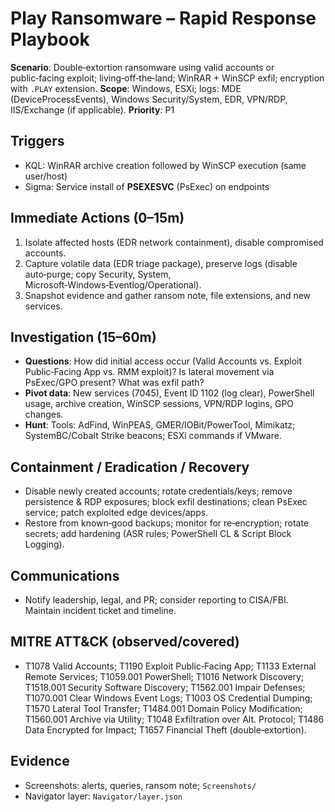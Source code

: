 # Play Ransomware – Rapid Response Playbook


**Scenario**: Double‑extortion ransomware using valid accounts or public‑facing exploit; living‑off‑the‑land; WinRAR + WinSCP exfil; encryption with `.PLAY` extension.
**Scope**: Windows, ESXi; logs: MDE (DeviceProcessEvents), Windows Security/System, EDR, VPN/RDP, IIS/Exchange (if applicable).
**Priority**: P1


## Triggers
- KQL: WinRAR archive creation followed by WinSCP execution (same user/host)
- Sigma: Service install of **PSEXESVC** (PsExec) on endpoints


## Immediate Actions (0–15m)
1. Isolate affected hosts (EDR network containment), disable compromised accounts.
2. Capture volatile data (EDR triage package), preserve logs (disable auto‑purge; copy Security, System, Microsoft‑Windows‑Eventlog/Operational).
3. Snapshot evidence and gather ransom note, file extensions, and new services.


## Investigation (15–60m)
- **Questions**: How did initial access occur (Valid Accounts vs. Exploit Public‑Facing App vs. RMM exploit)? Is lateral movement via PsExec/GPO present? What was exfil path?
- **Pivot data**: New services (7045), Event ID 1102 (log clear), PowerShell usage, archive creation, WinSCP sessions, VPN/RDP logins, GPO changes.
- **Hunt**: Tools: AdFind, WinPEAS, GMER/IOBit/PowerTool, Mimikatz; SystemBC/Cobalt Strike beacons; ESXi commands if VMware.


## Containment / Eradication / Recovery
- Disable newly created accounts; rotate credentials/keys; remove persistence & RDP exposures; block exfil destinations; clean PsExec service; patch exploited edge devices/apps.
- Restore from known‑good backups; monitor for re‑encryption; rotate secrets; add hardening (ASR rules; PowerShell CL & Script Block Logging).


## Communications
- Notify leadership, legal, and PR; consider reporting to CISA/FBI. Maintain incident ticket and timeline.


## MITRE ATT&CK (observed/covered)
- T1078 Valid Accounts; T1190 Exploit Public‑Facing App; T1133 External Remote Services; T1059.001 PowerShell; T1016 Network Discovery; T1518.001 Security Software Discovery; T1562.001 Impair Defenses; T1070.001 Clear Windows Event Logs; T1003 OS Credential Dumping; T1570 Lateral Tool Transfer; T1484.001 Domain Policy Modification; T1560.001 Archive via Utility; T1048 Exfiltration over Alt. Protocol; T1486 Data Encrypted for Impact; T1657 Financial Theft (double‑extortion).


## Evidence
- Screenshots: alerts, queries, ransom note; `Screenshots/`
- Navigator layer: `Navigator/layer.json`
